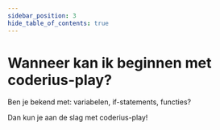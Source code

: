```yaml
---
sidebar_position: 3
hide_table_of_contents: true
---
```


# Wanneer kan ik beginnen met coderius-play?

Ben je bekend met: variabelen, if-statements, functies?

Dan kun je aan de slag met coderius-play!